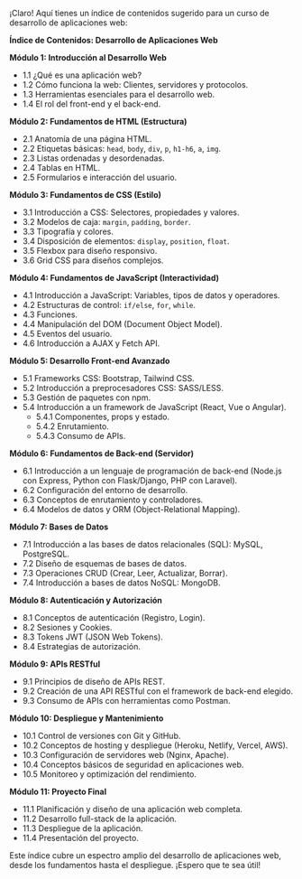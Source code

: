 ¡Claro! Aquí tienes un índice de contenidos sugerido para un curso de desarrollo de aplicaciones web:

**Índice de Contenidos: Desarrollo de Aplicaciones Web**

**Módulo 1: Introducción al Desarrollo Web**
*   1.1 ¿Qué es una aplicación web?
*   1.2 Cómo funciona la web: Clientes, servidores y protocolos.
*   1.3 Herramientas esenciales para el desarrollo web.
*   1.4 El rol del front-end y el back-end.

**Módulo 2: Fundamentos de HTML (Estructura)**
*   2.1 Anatomía de una página HTML.
*   2.2 Etiquetas básicas: `head`, `body`, `div`, `p`, `h1-h6`, `a`, `img`.
*   2.3 Listas ordenadas y desordenadas.
*   2.4 Tablas en HTML.
*   2.5 Formularios e interacción del usuario.

**Módulo 3: Fundamentos de CSS (Estilo)**
*   3.1 Introducción a CSS: Selectores, propiedades y valores.
*   3.2 Modelos de caja: `margin`, `padding`, `border`.
*   3.3 Tipografía y colores.
*   3.4 Disposición de elementos: `display`, `position`, ``float``.
*   3.5 Flexbox para diseño responsivo.
*   3.6 Grid CSS para diseños complejos.

**Módulo 4: Fundamentos de JavaScript (Interactividad)**
*   4.1 Introducción a JavaScript: Variables, tipos de datos y operadores.
*   4.2 Estructuras de control: `if/else`, `for`, `while`.
*   4.3 Funciones.
*   4.4 Manipulación del DOM (Document Object Model).
*   4.5 Eventos del usuario.
*   4.6 Introducción a AJAX y Fetch API.

**Módulo 5: Desarrollo Front-end Avanzado**
*   5.1 Frameworks CSS: Bootstrap, Tailwind CSS.
*   5.2 Introducción a preprocesadores CSS: SASS/LESS.
*   5.3 Gestión de paquetes con npm.
*   5.4 Introducción a un framework de JavaScript (React, Vue o Angular).
    *   5.4.1 Componentes, props y estado.
    *   5.4.2 Enrutamiento.
    *   5.4.3 Consumo de APIs.

**Módulo 6: Fundamentos de Back-end (Servidor)**
*   6.1 Introducción a un lenguaje de programación de back-end (Node.js con Express, Python con Flask/Django, PHP con Laravel).
*   6.2 Configuración del entorno de desarrollo.
*   6.3 Conceptos de enrutamiento y controladores.
*   6.4 Modelos de datos y ORM (Object-Relational Mapping).

**Módulo 7: Bases de Datos**
*   7.1 Introducción a las bases de datos relacionales (SQL): MySQL, PostgreSQL.
*   7.2 Diseño de esquemas de bases de datos.
*   7.3 Operaciones CRUD (Crear, Leer, Actualizar, Borrar).
*   7.4 Introducción a bases de datos NoSQL: MongoDB.

**Módulo 8: Autenticación y Autorización**
*   8.1 Conceptos de autenticación (Registro, Login).
*   8.2 Sesiones y Cookies.
*   8.3 Tokens JWT (JSON Web Tokens).
*   8.4 Estrategias de autorización.

**Módulo 9: APIs RESTful**
*   9.1 Principios de diseño de APIs REST.
*   9.2 Creación de una API RESTful con el framework de back-end elegido.
*   9.3 Consumo de APIs con herramientas como Postman.

**Módulo 10: Despliegue y Mantenimiento**
*   10.1 Control de versiones con Git y GitHub.
*   10.2 Conceptos de hosting y despliegue (Heroku, Netlify, Vercel, AWS).
*   10.3 Configuración de servidores web (Nginx, Apache).
*   10.4 Conceptos básicos de seguridad en aplicaciones web.
*   10.5 Monitoreo y optimización del rendimiento.

**Módulo 11: Proyecto Final**
*   11.1 Planificación y diseño de una aplicación web completa.
*   11.2 Desarrollo full-stack de la aplicación.
*   11.3 Despliegue de la aplicación.
*   11.4 Presentación del proyecto.

Este índice cubre un espectro amplio del desarrollo de aplicaciones web, desde los fundamentos hasta el despliegue. ¡Espero que te sea útil!
